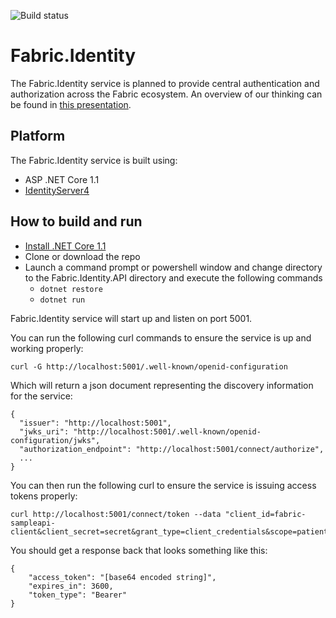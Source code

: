 ![Build status](https://healthcatalyst.visualstudio.com/_apis/public/build/definitions/eaeb1198-1e3e-4938-88f1-918e8bf769af/328/badge)

# Fabric.Identity

The Fabric.Identity service is planned to provide central authentication and authorization across the Fabric ecosystem. An overview of our thinking can be found in [this presentation](https://healthcatalyst.box.com/s/alac73mlvo1ojm1jrnzm37zma282lc9b).

## Platform
The Fabric.Identity service is built using:

+ ASP .NET Core 1.1
+ [IdentityServer4](http://identityserver.io/)

## How to build and run
+ [Install .NET Core 1.1](https://www.microsoft.com/net/core#windowsvs2017)
+ Clone or download the repo
+ Launch a command prompt or powershell window and change directory to the Fabric.Identity.API directory and execute the following commands
  + `dotnet restore`
  + `dotnet run`

Fabric.Identity service will start up and listen on port 5001.

You can run the following curl commands to ensure the service is up and working properly:

```curl -G http://localhost:5001/.well-known/openid-configuration```

Which will return a json document representing the discovery information for the service:

```
{
  "issuer": "http://localhost:5001",
  "jwks_uri": "http://localhost:5001/.well-known/openid-configuration/jwks",
  "authorization_endpoint": "http://localhost:5001/connect/authorize",
  ...
}
```

You can then run the following curl to ensure the service is issuing access tokens properly:

```
curl http://localhost:5001/connect/token --data "client_id=fabric-sampleapi-client&client_secret=secret&grant_type=client_credentials&scope=patientapi"
```

You should get a response back that looks something like this:

```
{
	"access_token": "[base64 encoded string]",
	"expires_in": 3600,
	"token_type": "Bearer"
}
```
